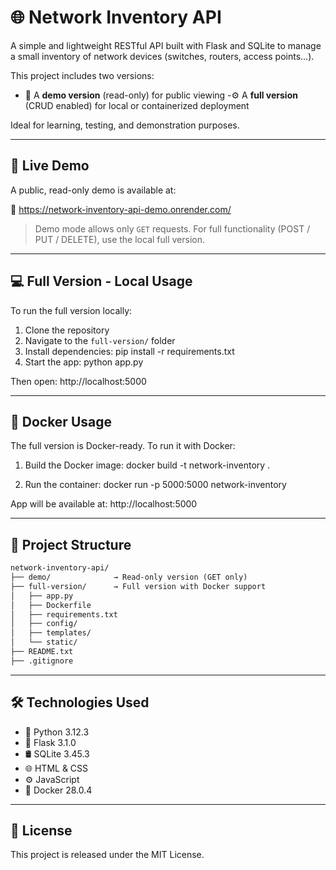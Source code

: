 
🌐 Network Inventory API
========================

A simple and lightweight RESTful API built with Flask and SQLite to manage a small inventory of network devices (switches, routers, access points...).

This project includes two versions:
- 🧪 A **demo version** (read-only) for public viewing
-⚙️ A **full version** (CRUD enabled) for local or containerized deployment

Ideal for learning, testing, and demonstration purposes.

------------------------------------------------------------

🚀 Live Demo
------------

A public, read-only demo is available at:

🔗 https://network-inventory-api-demo.onrender.com/

> Demo mode allows only `GET` requests.
> For full functionality (POST / PUT / DELETE), use the local full version.

------------------------------------------------------------

💻 Full Version - Local Usage
-----------------------------

To run the full version locally:

1. Clone the repository
2. Navigate to the `full-version/` folder
3. Install dependencies:
   pip install -r requirements.txt
4. Start the app:
   python app.py

Then open: http://localhost:5000

------------------------------------------------------------

🐳 Docker Usage
---------------

The full version is Docker-ready. To run it with Docker:

1. Build the Docker image:
   docker build -t network-inventory .

2. Run the container:
   docker run -p 5000:5000 network-inventory

App will be available at: http://localhost:5000

------------------------------------------------------------

📁 Project Structure
--------------------

```txt
network-inventory-api/
├── demo/              → Read-only version (GET only)
├── full-version/      → Full version with Docker support
│   ├── app.py
│   ├── Dockerfile
│   ├── requirements.txt
│   ├── config/
│   ├── templates/
│   └── static/
├── README.txt
├── .gitignore
```

------------------------------------------------------------

🛠️ Technologies Used
---------------------

- 🐍 Python 3.12.3  
- 🫙 Flask 3.1.0  
- 🛢 SQLite 3.45.3  
- 🌐 HTML & CSS  
- ⚙️ JavaScript  
- 🐳 Docker 28.0.4

------------------------------------------------------------

📄 License
----------

This project is released under the MIT License.
